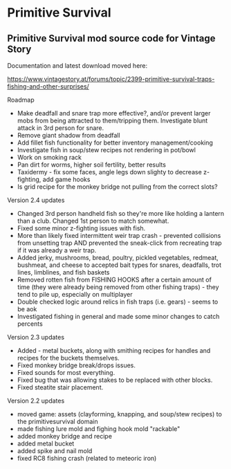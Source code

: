 # Primitive Survival

<h2>Primitive Survival mod source code for Vintage Story</h2>

Documentation and latest download moved here:

https://www.vintagestory.at/forums/topic/2399-primitive-survival-traps-fishing-and-other-surprises/


Roadmap

 - Make deadfall and snare trap more effective?, and/or prevent larger mobs from being attracted to them/tripping them.  Investigate blunt attack in 3rd person for snare.
 - Remove giant shadow from deadfall
 - Add fillet fish functionality for better inventory management/cooking
 - Investigate fish in soup/stew recipes not rendering in pot/bowl
 - Work on smoking rack
 - Pan dirt for worms, higher soil fertility, better results
 - Taxidermy - fix some faces, angle legs down slighty to decrease z-fighting, add game hooks
 - Is grid recipe for the monkey bridge not pulling from the correct slots?
 
 
Version 2.4 updates

 - Changed 3rd person handheld fish so they're more like holding a lantern than a club.  Changed 1st person to match somewhat.
 - Fixed some minor z-fighting issues with fish.
 - More than likely fixed intermittent weir trap crash - prevented collisions from unsetting trap AND prevented the sneak-click from recreating trap if it was already a weir trap.
- Added jerky, mushrooms, bread, poultry, pickled vegetables, redmeat, bushmeat, and cheese to accepted bait types for snares, deadfalls, trot lines, limblines, and fish baskets
 - Removed rotten fish from FISHING HOOKS after a certain amount of time (they were already being removed from other fishing traps) - they tend to pile up, especially on multiplayer 
 - Double checked logic around relics in fish traps (i.e. gears) - seems to be aok
 - Investigated fishing in general and made some minor changes to catch percents

Version 2.3 updates

 - Added - metal buckets, along with smithing recipes for handles and recipes for the buckets themselves.
 - Fixed monkey bridge break/drops issues.
 - Fixed sounds for most everything.
 - Fixed bug that was allowing stakes to be replaced with other blocks.
 - Fixed steatite stair placement.

Version 2.2 updates

- moved game: assets (clayforming, knapping, and soup/stew recipes) to the primitivesurvival domain
- made fishing lure mold and fighing hook mold "rackable"
- added monkey bridge and recipe
- added metal bucket
- added spike and nail mold 
- fixed RC8 fishing crash (related to meteoric iron)

